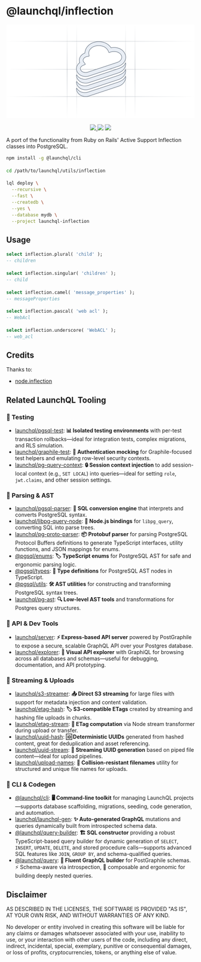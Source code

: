 # @launchql/inflection

<p align="center" width="100%">
  <img height="250" src="https://raw.githubusercontent.com/launchql/launchql/refs/heads/main/assets/outline-logo.svg" />
</p>

<p align="center" width="100%">
  <a href="https://github.com/launchql/utils/actions/workflows/run-tests.yaml">
    <img height="20" src="https://github.com/launchql/utils/actions/workflows/run-tests.yaml/badge.svg" />
  </a>
   <a href="https://github.com/launchql/utils/blob/main/LICENSE"><img height="20" src="https://img.shields.io/badge/license-MIT-blue.svg"/></a>
   <a href="https://www.npmjs.com/package/@launchql/inflection"><img height="20" src="https://img.shields.io/github/package-json/v/launchql/utils?filename=packages%2Finflection%2Fpackage.json"/></a>
</p>

A port of the functionality from Ruby on Rails' Active Support Inflection classes into PostgreSQL.

```bash
npm install -g @launchql/cli

cd /path/to/launchql/utils/inflection

lql deploy \
  --recursive \
  --fast \
  --createdb \
  --yes \
  --database mydb \
  --project launchql-inflection
```

## Usage

```sql
select inflection.plural( 'child' );
-- children

select inflection.singular( 'children' );
-- child

select inflection.camel( 'message_properties' );
-- messageProperties

select inflection.pascal( 'web acl' );
-- WebAcl

select inflection.underscore( 'WebACL' );
-- web_acl
```

## Credits

Thanks to:
- [node.inflection](https://github.com/dreamerslab/node.inflection)

## Related LaunchQL Tooling

### 🧪 Testing

* [launchql/pgsql-test](https://github.com/launchql/launchql/tree/main/packages/pgsql-test): **📊 Isolated testing environments** with per-test transaction rollbacks—ideal for integration tests, complex migrations, and RLS simulation.
* [launchql/graphile-test](https://github.com/launchql/launchql/tree/main/packages/graphile-test): **🔐 Authentication mocking** for Graphile-focused test helpers and emulating row-level security contexts.
* [launchql/pg-query-context](https://github.com/launchql/launchql/tree/main/packages/pg-query-context): **🔒 Session context injection** to add session-local context (e.g., `SET LOCAL`) into queries—ideal for setting `role`, `jwt.claims`, and other session settings.

### 🧠 Parsing & AST

* [launchql/pgsql-parser](https://github.com/launchql/pgsql-parser): **🔄 SQL conversion engine** that interprets and converts PostgreSQL syntax.
* [launchql/libpg-query-node](https://github.com/launchql/libpg-query-node): **🌉 Node.js bindings** for `libpg_query`, converting SQL into parse trees.
* [launchql/pg-proto-parser](https://github.com/launchql/pg-proto-parser): **📦 Protobuf parser** for parsing PostgreSQL Protocol Buffers definitions to generate TypeScript interfaces, utility functions, and JSON mappings for enums.
* [@pgsql/enums](https://github.com/launchql/pgsql-parser/tree/main/packages/enums): **🏷️ TypeScript enums** for PostgreSQL AST for safe and ergonomic parsing logic.
* [@pgsql/types](https://github.com/launchql/pgsql-parser/tree/main/packages/types): **📝 Type definitions** for PostgreSQL AST nodes in TypeScript.
* [@pgsql/utils](https://github.com/launchql/pgsql-parser/tree/main/packages/utils): **🛠️ AST utilities** for constructing and transforming PostgreSQL syntax trees.
* [launchql/pg-ast](https://github.com/launchql/launchql/tree/main/packages/pg-ast): **🔍 Low-level AST tools** and transformations for Postgres query structures.

### 🚀 API & Dev Tools

* [launchql/server](https://github.com/launchql/launchql/tree/main/packages/server): **⚡ Express-based API server** powered by PostGraphile to expose a secure, scalable GraphQL API over your Postgres database.
* [launchql/explorer](https://github.com/launchql/launchql/tree/main/packages/explorer): **🔎 Visual API explorer** with GraphiQL for browsing across all databases and schemas—useful for debugging, documentation, and API prototyping.

### 🔁 Streaming & Uploads

* [launchql/s3-streamer](https://github.com/launchql/launchql/tree/main/packages/s3-streamer): **📤 Direct S3 streaming** for large files with support for metadata injection and content validation.
* [launchql/etag-hash](https://github.com/launchql/launchql/tree/main/packages/etag-hash): **🏷️ S3-compatible ETags** created by streaming and hashing file uploads in chunks.
* [launchql/etag-stream](https://github.com/launchql/launchql/tree/main/packages/etag-stream): **🔄 ETag computation** via Node stream transformer during upload or transfer.
* [launchql/uuid-hash](https://github.com/launchql/launchql/tree/main/packages/uuid-hash): **🆔 Deterministic UUIDs** generated from hashed content, great for deduplication and asset referencing.
* [launchql/uuid-stream](https://github.com/launchql/launchql/tree/main/packages/uuid-stream): **🌊 Streaming UUID generation** based on piped file content—ideal for upload pipelines.
* [launchql/upload-names](https://github.com/launchql/launchql/tree/main/packages/upload-names): **📂 Collision-resistant filenames** utility for structured and unique file names for uploads.

### 🧰 CLI & Codegen

* [@launchql/cli](https://github.com/launchql/launchql/tree/main/packages/cli): **🖥️ Command-line toolkit** for managing LaunchQL projects—supports database scaffolding, migrations, seeding, code generation, and automation.
* [launchql/launchql-gen](https://github.com/launchql/launchql/tree/main/packages/launchql-gen): **✨ Auto-generated GraphQL** mutations and queries dynamically built from introspected schema data.
* [@launchql/query-builder](https://github.com/launchql/launchql/tree/main/packages/query-builder): **🏗️ SQL constructor** providing a robust TypeScript-based query builder for dynamic generation of `SELECT`, `INSERT`, `UPDATE`, `DELETE`, and stored procedure calls—supports advanced SQL features like `JOIN`, `GROUP BY`, and schema-qualified queries.
* [@launchql/query](https://github.com/launchql/launchql/tree/main/packages/query): **🧩 Fluent GraphQL builder** for PostGraphile schemas. ⚡ Schema-aware via introspection, 🧩 composable and ergonomic for building deeply nested queries.

## Disclaimer

AS DESCRIBED IN THE LICENSES, THE SOFTWARE IS PROVIDED "AS IS", AT YOUR OWN RISK, AND WITHOUT WARRANTIES OF ANY KIND.

No developer or entity involved in creating this software will be liable for any claims or damages whatsoever associated with your use, inability to use, or your interaction with other users of the code, including any direct, indirect, incidental, special, exemplary, punitive or consequential damages, or loss of profits, cryptocurrencies, tokens, or anything else of value.

